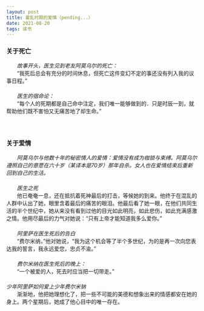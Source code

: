 ```yaml
---
layout: post
title: 霍乱时期的爱情（pending...）
date: 2021-08-20
tags: 读书
---
```

<!-- ### 电子书链接
[霍乱时期的爱情（精校）](/downloads/霍乱时期的爱情（精校）.pdf) <br/> -->

### 关于死亡
　　*故事开头，医生见到老友阿莫乌尔的死亡：*<br/>
　　“我死后总会有充分的时间休息，但死亡这件变幻不定的事还没有列入我的议事日程。”<br/>
　　<br/>
　　*医生的宿命论：*<br/>
　　“每个人的死期都是自己命中注定，我们唯一能够做到的．只是时辰一到，就帮助他们既不害怕又无痛苦地了却生命。”<br/>
　　<br/>
　　<br/>

### 关于爱情
　　*阿莫乌尔与他数十年的秘密情人的爱情：爱情没有成为枷锁与束缚。阿莫乌尔遵照自己的意愿在六十岁（某译本是70岁）那年自杀。女人也在爱情结束后重新回到自己的生活。*<br/>
　　<br/>
　　*医生之死*<br/>
　　他已奄奄一息，还在抵抗着死神最后的打击，等候她的到来。他终于在混乱的人群中认出了她，眼里含着最后的痛苦的眼泪。他最后看了她一眼，在他们共同生活的半个世纪中，她从来没有看到过他的目光如此明亮，如此悲伤，如此充满感激之情。他用尽最后的力气对她说：“只有上帝才能知道我多么爱你。”<br/>
　　<br/>
　　*阿里萨在医生死后的告白*<br/>
　　“费尔米纳，”他对她说，“我为这个机会等了半个多世纪，为的是再一次向您表达我的誓言，我永远爱您，忠贞不渝。”<br/>
　　<br/>
　　*费尔米纳在医生死后的晚上：*<br/>
　　“一个被爱的人，死去时应当把一切带走。”<br/>
　　<br/>
    *少年阿里萨如何爱上少年费尔米钠*<br/>
　　渐渐地，他把她理想化了，把一些不可能的美德和想象出来的情感都安在她的身上。两个星期后，她成了他心目中的唯一存在。<br/>
　　<br/>
　　<br/>
　　<br/>
　　<br/>
<!-- 于是，费尔米纳会发现阿里萨不如她想象中的那样。再一次相见，阿里萨是阴沉的。她从信中的了解太少了，她对他的印象有太多来自于大脑的自动补全。 -->
